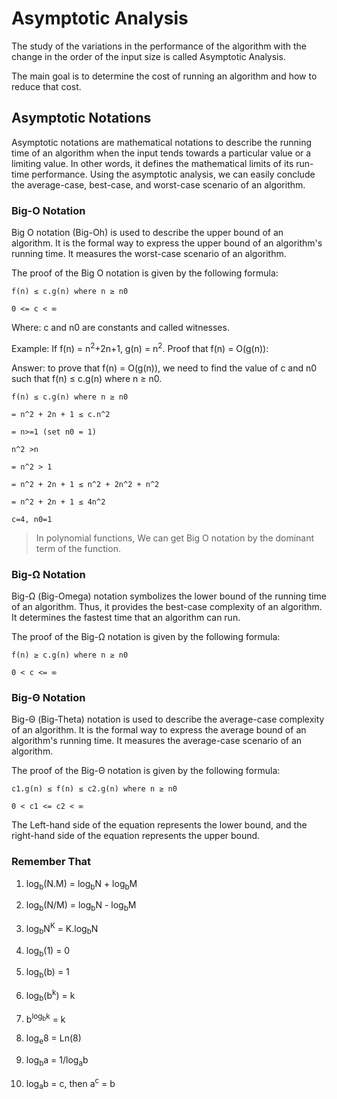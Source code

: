 # Asymptotic Analysis

The study of the variations in the performance of the algorithm with the change in the order of the input size is called Asymptotic Analysis.

The main goal is to determine the cost of running an algorithm and how to reduce that cost.

## Asymptotic Notations

Asymptotic notations are mathematical notations to describe the running time of an algorithm when the input tends towards a particular value or a limiting value. In other words, it defines the mathematical limits of its run-time performance. Using the asymptotic analysis, we can easily conclude the average-case, best-case, and worst-case scenario of an algorithm.

### Big-O Notation

Big O notation (Big-Oh) is used to describe the upper bound of an algorithm. It is the formal way to express the upper bound of an algorithm's running time. It measures the worst-case scenario of an algorithm.

The proof of the Big O notation is given by the following formula:

```plaintext
f(n) ≤ c.g(n) where n ≥ n0

0 <= c < ∞
```

Where: c and n0 are constants and called witnesses.

Example: If f(n) = n<sup>2</sup>+2n+1, g(n) = n<sup>2</sup>.
Proof that f(n) = O(g(n)):

Answer:
to prove that f(n) = O(g(n)), we need to find the value of c and n0 such that f(n) ≤ c.g(n) where n ≥ n0.

```
f(n) ≤ c.g(n) where n ≥ n0

= n^2 + 2n + 1 ≤ c.n^2

= n>=1 (set n0 = 1)

n^2 >n

= n^2 > 1

= n^2 + 2n + 1 ≤ n^2 + 2n^2 + n^2

= n^2 + 2n + 1 ≤ 4n^2

c=4, n0=1
```

> In polynomial functions, We can get Big O notation by the dominant term of the function.

### Big-Ω Notation

Big-Ω (Big-Omega) notation symbolizes the lower bound of the running time of an algorithm. Thus, it provides the best-case complexity of an algorithm. It determines the fastest time that an algorithm can run.

The proof of the Big-Ω notation is given by the following formula:

```
f(n) ≥ c.g(n) where n ≥ n0

0 < c <= ∞
```

### Big-Θ Notation

Big-Θ (Big-Theta) notation is used to describe the average-case complexity of an algorithm. It is the formal way to express the average bound of an algorithm's running time. It measures the average-case scenario of an algorithm.

The proof of the Big-Θ notation is given by the following formula:

```
c1.g(n) ≤ f(n) ≤ c2.g(n) where n ≥ n0

0 < c1 <= c2 < ∞
```

The Left-hand side of the equation represents the lower bound, and the right-hand side of the equation represents the upper bound.

### Remember That

1. log<sub>b</sub>(N.M) = log<sub>b</sub>N + log<sub>b</sub>M

2. log<sub>b</sub>(N/M) = log<sub>b</sub>N - log<sub>b</sub>M

3. log<sub>b</sub>N<sup>K</sup> = K.log<sub>b</sub>N

4. log<sub>b</sub>(1) = 0

5. log<sub>b</sub>(b) = 1

6. log<sub>b</sub>(b<sup>k</sup>) = k

7. b<sup>log<sub>b</sub>k</sup> = k

8. log<sub>e</sub>8 = Ln(8)

9. log<sub>b</sub>a = 1/log<sub>a</sub>b

10. log<sub>a</sub>b = c, then a<sup>c</sup> = b
